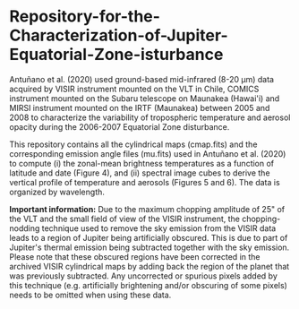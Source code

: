 # Repository-for-the-Characterization-of-Jupiter-Equatorial-Zone-isturbance
Antuñano et al. (2020) used ground-based mid-infrared (8-20 µm) data acquired by VISIR instrument mounted on the VLT in Chile, COMICS instrument mounted on the Subaru telescope on Maunakea (Hawai'i) and MIRSI instrument mounted on the IRTF (Maunakea) between 2005 and 2008 to characterize the variability of tropospheric temperature and aerosol opacity during the 2006-2007 Equatorial Zone disturbance. 

This repository contains all the cylindrical maps (cmap.fits) and the corresponding emission angle files (mu.fits) used in Antuñano et al. (2020) to compute (i) the zonal-mean brightness temperatures as a function of latitude and date (Figure 4), and (ii) spectral image cubes to derive the vertical profile of temperature and aerosols (Figures 5 and 6). The data is organized by wavelength.

**Important information:**
Due to the maximum chopping amplitude of 25" of the VLT and the small field of view of the VISIR instrument, the chopping-nodding technique used to remove the sky emission from the VISIR data leads to a region of Jupiter being artificially obscured. This is due to part of Jupiter's thermal emission being subtracted together with the sky emission. Please note that these obscured regions have been corrected in the archived VISIR cylindrical maps by adding back the region of the planet that was previously subtracted. Any uncorrected or spurious pixels added by this technique (e.g. artificially brightening and/or obscuring of some pixels) needs to be omitted when using these data.




